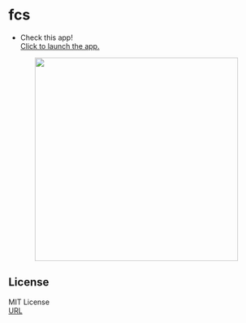 # fcs

- Check this app!  
[Click to launch the app.](https://fontcomparisonsystem.herokuapp.com/)

<div align="center"><img src="https://user-images.githubusercontent.com/40710706/111905014-f11a0180-8a8c-11eb-86f6-d8e07742d0fb.png" width="400"/></div>

## License
MIT License  
[URL](https://github.com/sshhoo/fcs/blob/main/LICENSE)  
